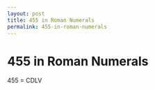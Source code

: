 ```yaml
---
layout: post
title: 455 in Roman Numerals
permalink: 455-in-roman-numerals
---
```


# 455 in Roman Numerals

455 = CDLV
